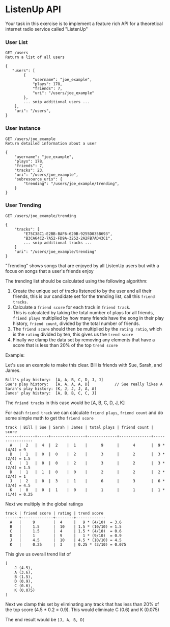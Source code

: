 # ListenUp API

Your task in this exercise is to implement a feature rich API for a theoretical
internet radio service called "ListenUp"


### User List

    GET /users
    Return a list of all users 
    
    {
       "users": [
            {
                "username": "joe_example",
                "plays": 178,
                "friends": 7,
                "uri": "/users/joe_example"
            },
            ... snip additional users ...
        ],
        "uri": "/users",
    }

### User Instance

    GET /users/joe_example
    Return detailed information about a user
    
    {
        "username": "joe_example",
        "plays": 178,
        "friends": 7,
        "tracks": 23,
        "uri": "/users/joe_example",
        "subresource_uris": {
            "trending": "/users/joe_example/trending",
        }
    }

### User Trending

    GET /users/joe_example/trending
    
    {
        "tracks": [
            "E75C38C1-E2BB-BAF6-620B-9255D035B693",
            "B3CA64C2-7A52-FD9A-3252-2A2FB7AD43C1",
            ... snip additional tracks ...
        ]
        "uri": "/users/joe_example/trending"
    }


"Trending" shows songs that are enjoyed by all ListenUp users but with a focus 
on songs that a user's friends enjoy

The trending list should be calculated using the following algorithm:

1.  Create the unique set of tracks listened to by the user and all their 
    friends, this is our candidate set for the trending list, call this 
    `friend tracks`.
2.  Calculate a `friend score` for each track in `friend track`.  
    This is calculated by taking the total number of plays for all friends, 
    `friend plays` multiplied by how many friends have the song in their 
    play history, `friend count`, divided by the total number of 
    friends.
3.  The `friend score` should then be multiplied by the `rating ratio`, 
    which is the `rating` divided by ten, this gives us the `trend score`
4.  Finally we clamp the data set by removing any elements that have a score 
    that is less than 20% of the top `trend score`
        
Example:

Let's use an example to make this clear.  Bill is friends with Sue, Sarah, and 
James.

    Bill's play history:  [A, A, B, C, D, J, J]
    Sue's play history:   [A, A, A, A, D]           // Sue really likes A
    Sarah's play history: [K, J, J, J, A, A]
    James' play history:  [A, B, B, C, C, J]

The `friend tracks` in this case would be [A, B, C, D, J, K]

For each `friend track` we can calculate `friend plays`, `friend count` and do 
some simple math to get the `friend score`

    track | Bill | Sue | Sarah | James | total plays | friend count |      score
    ------+------+-----+-------+-------+-------------+--------------+-----------------
      A   |  2   |  4  |  2    |  1    |      9      |      4       |  9 * (4/4) = 9
      B   |  1   |  0  |  0    |  2    |      3      |      2       |  3 * (2/4) = 1.5 
      C   |  1   |  0  |  0    |  2    |      3      |      2       |  3 * (2/4) = 1.5
      D   |  1   |  1  |  0    |  0    |      2      |      2       |  2 * (2/4) = 1
      J   |  2   |  0  |  3    |  1    |      6      |      3       |  6 * (3/4) = 4.5
      K   |  0   |  0  |  1    |  0    |      1      |      1       |  1 * (1/4) = 0.25
      
Next we multiply in the global ratings

    track | friend score | rating | trend score
    ------+--------------+--------+-------------
      A   |     9        |  4     |   9 * (4/10)  = 3.6
      B   |     1.5      |  10    | 1.5 * (10/10) = 1.5
      C   |     1.5      |  4     | 1.5 * (4/10)  = 0.6
      D   |     1        |  9     |   1 * (9/10)  = 0.9
      J   |     4.5      |  10    | 4.5 * (10/10) = 4.5
      K   |     0.25     |  3     | 0.25 * (3/10) = 0.075

This give us overall trend list of 

    [
        J (4.5),
        A (3.6),
        B (1.5),
        D (0.9),
        C (0.6),
        K (0.075)
    ]

Next we clamp this set by eliminating any track that has less than 20% of the 
top score (4.5 * 0.2 = 0.9).  This would eliminate C (0.6) and K (0.075)

The end result would be `[J, A, B, D]`


